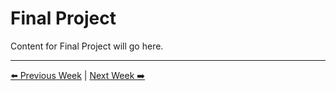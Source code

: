 # Final Project

Content for Final Project will go here.

---
[⬅️ Previous Week](../Week09_MultiLogic/manual.md) | [Next Week ➡️](#)
